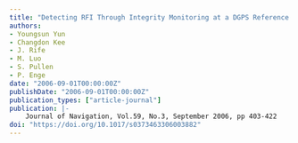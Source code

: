```yaml
---
title: "Detecting RFI Through Integrity Monitoring at a DGPS Reference Station"
authors:
- Youngsun Yun
- Changdon Kee
- J. Rife
- M. Luo
- S. Pullen
- P. Enge
date: "2006-09-01T00:00:00Z"
publishDate: "2006-09-01T00:00:00Z"
publication_types: ["article-journal"]
publication: |-
    Journal of Navigation, Vol.59, No.3, September 2006, pp 403-422
doi: "https://doi.org/10.1017/s0373463306003882"
---
```

